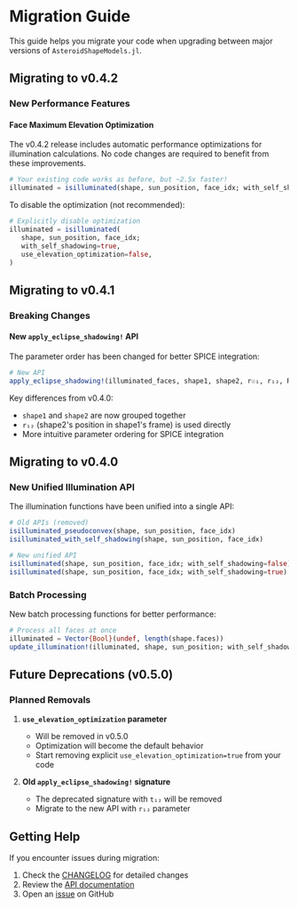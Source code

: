 # Migration Guide

This guide helps you migrate your code when upgrading between major versions of `AsteroidShapeModels.jl`.

## Migrating to v0.4.2

### New Performance Features

#### Face Maximum Elevation Optimization

The v0.4.2 release includes automatic performance optimizations for illumination calculations. No code changes are required to benefit from these improvements.

```julia
# Your existing code works as before, but ~2.5x faster!
illuminated = isilluminated(shape, sun_position, face_idx; with_self_shadowing=true)
```

To disable the optimization (not recommended):
```julia
# Explicitly disable optimization
illuminated = isilluminated(
   shape, sun_position, face_idx; 
   with_self_shadowing=true, 
   use_elevation_optimization=false,
)
```

## Migrating to v0.4.1

### Breaking Changes

#### New `apply_eclipse_shadowing!` API

The parameter order has been changed for better SPICE integration:

```julia
# New API
apply_eclipse_shadowing!(illuminated_faces, shape1, shape2, r☉₁, r₁₂, R₁₂)
```

Key differences from v0.4.0:
- `shape1` and `shape2` are now grouped together
- `r₁₂` (shape2's position in shape1's frame) is used directly
- More intuitive parameter ordering for SPICE integration

## Migrating to v0.4.0

### New Unified Illumination API

The illumination functions have been unified into a single API:

```julia
# Old APIs (removed)
isilluminated_pseudoconvex(shape, sun_position, face_idx)
isilluminated_with_self_shadowing(shape, sun_position, face_idx)

# New unified API
isilluminated(shape, sun_position, face_idx; with_self_shadowing=false)  # pseudo-convex
isilluminated(shape, sun_position, face_idx; with_self_shadowing=true)   # with shadowing
```

### Batch Processing

New batch processing functions for better performance:

```julia
# Process all faces at once
illuminated = Vector{Bool}(undef, length(shape.faces))
update_illumination!(illuminated, shape, sun_position; with_self_shadowing=true)
```

## Future Deprecations (v0.5.0)

### Planned Removals

1. **`use_elevation_optimization` parameter**
   - Will be removed in v0.5.0
   - Optimization will become the default behavior
   - Start removing explicit `use_elevation_optimization=true` from your code

2. **Old `apply_eclipse_shadowing!` signature**
   - The deprecated signature with `t₁₂` will be removed
   - Migrate to the new API with `r₁₂` parameter

## Getting Help

If you encounter issues during migration:

1. Check the [CHANGELOG](https://github.com/Astroshaper/AsteroidShapeModels.jl/blob/main/CHANGELOG.md) for detailed changes
2. Review the [API documentation](https://astroshaper.github.io/AsteroidShapeModels.jl/stable)
3. Open an [issue](https://github.com/Astroshaper/AsteroidShapeModels.jl/issues) on GitHub
